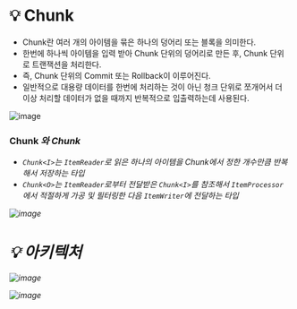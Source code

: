 # 💡 Chunk

- Chunk란 여러 개의 아이템을 묶은 하나의 덩어리 또는 블록을 의미한다.
- 한번에 하나씩 아이템을 입력 받아 Chunk 단위의 덩어리로 만든 후, Chunk 단위로 트랜잭션을 처리한다.
- 즉, Chunk 단위의 Commit 또는 Rollback이 이루어진다.
- 일반적으로 대용량 데이터를 한번에 처리하는 것이 아닌 청크 단위로 쪼개어서 더 이상 처리할 데이터가 없을 때까지 반복적으로 입출력하는데 사용된다.

![image](https://github.com/user-attachments/assets/fb0b0bc6-8642-4310-99e5-35355a9d6654)

### Chunk<I> 와 Chunk<O>

- `Chunk<I>`는 `ItemReader`로 읽은 하나의 아이템을 Chunk에서 정한 개수만큼 반복해서 저장하는 타입
- `Chunk<O>`는 `ItemReader`로부터 전달받은 `Chunk<I>`를 참조해서 `ItemProcessor` 에서 적절하게 가공 및 필터링한 다음 `ItemWriter`에 전달하는 타입

![image](https://github.com/user-attachments/assets/db6b5590-e4c3-4863-8ada-199fe52e7070)

# 💡 아키텍처

![image](https://github.com/user-attachments/assets/ec78d978-11fd-4a9b-9dea-94a6c6b215db)

![image](https://github.com/user-attachments/assets/c97d0043-4bdc-4959-9ba1-c7f47a365355)
